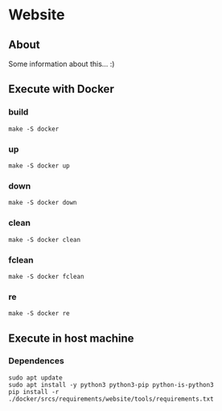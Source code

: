 # Website
## About
<p>Some information about this... :)</p>

## Execute with Docker
### build
```make -S docker```
### up
```make -S docker up```
### down
```make -S docker down```
### clean
```make -S docker clean```
### fclean
```make -S docker fclean```
### re
```make -S docker re```

## Execute in host machine
### Dependences
```sudo apt update```<br>
```sudo apt install -y python3 python3-pip python-is-python3```<br>
```pip install -r ./docker/srcs/requirements/website/tools/requirements.txt```
